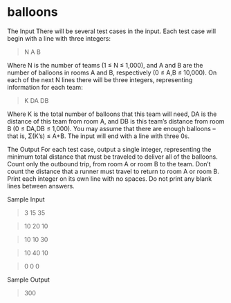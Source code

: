 # balloons

The Input
There will be several test cases in the input. Each test case will begin with a line
with three integers:

>N A B

Where N is the number of teams (1 ≤ N ≤ 1,000), and A and B are the number of
balloons in rooms A and B, respectively (0 ≤ A,B ≤ 10,000). On each of the next
N lines there will be three integers, representing information for each team:

>K DA DB

Where K is the total number of balloons that this team will need, DA is the
distance of this team from room A, and DB is this team’s distance from room B
(0 ≤ DA,DB ≤ 1,000). You may assume that there are enough balloons – that is,
Σ(K’s) ≤ A+B. The input will end with a line with three 0s.


The Output
For each test case, output a single integer, representing the minimum total
distance that must be traveled to deliver all of the balloons. Count only the
outbound trip, from room A or room B to the team. Don’t count the distance that a
runner must travel to return to room A or room B. Print each integer on its own
line with no spaces. Do not print any blank lines between answers.

Sample Input
>3 15 35

>10 20 10

>10 10 30

>10 40 10

>0 0 0

Sample Output
>300
